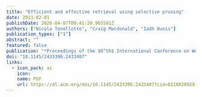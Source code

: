 ```yaml
---
title: "Efficient and effective retrieval using selective pruning"
date: 2013-02-01
publishDate: 2020-04-07T09:41:20.965581Z
authors: ["Nicola Tonellotto", "Craig Macdonald", "Iadh Ounis"]
publication_types: ["1"]
abstract: ""
featured: false
publication: "*Proceedings of the $6^th$ International Conference on Web search and data mining (WSDM 2013)*"
doi: "10.1145/2433396.2433407"
links:
  - icon_pack: ai
    icon:
    name: PDF
    url: https://dl.acm.org/doi/10.1145/2433396.2433407?cid=81100289293
---
```

